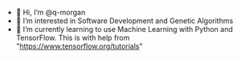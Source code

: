 - 👋 Hi, I’m @q-morgan
- 👀 I’m interested in Software Development and Genetic Algorithms
- 🌱 I’m currently learning to use Machine Learning with Python and TensorFlow. This is with help from "https://www.tensorflow.org/tutorials"



<!---
q-morgan/q-morgan is a ✨ special ✨ repository because its `README.md` (this file) appears on your GitHub profile.
You can click the Preview link to take a look at your changes.
--->
